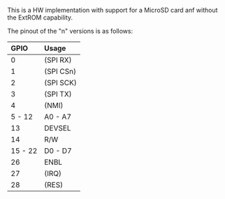 This is a HW implementation with support for a MicroSD card anf without the ExtROM capability.

The pinout of the "n" versions is as follows:

| GPIO    | Usage     |
|:--------|:----------|
| 0       | (SPI RX)  |
| 1       | (SPI CSn) |
| 2       | (SPI SCK) |
| 3       | (SPI TX)  |
| 4       | (NMI)     |
| 5 - 12  | A0 - A7   |
| 13      | DEVSEL    |
| 14      | R/W       |
| 15 - 22 | D0 - D7   |
| 26      | ENBL      |
| 27      | (IRQ)     |
| 28      | (RES)     |
